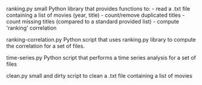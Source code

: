 ranking.py                      small Python library that provides functions to:
                                - read a .txt file containing a list of movies (year, title)
                                - count/remove duplicated titles
                                - count missing titles (compared to a standard provided list)
                                - compute 'ranking' correlation

ranking-correlation.py          Python script that uses ranking.py library to compute the correlation
                                for a set of files.
							
time-series.py					Python script that performs a time series analysis for a set of files

clean.py						small and dirty script to clean a .txt file containing a list of movies



							